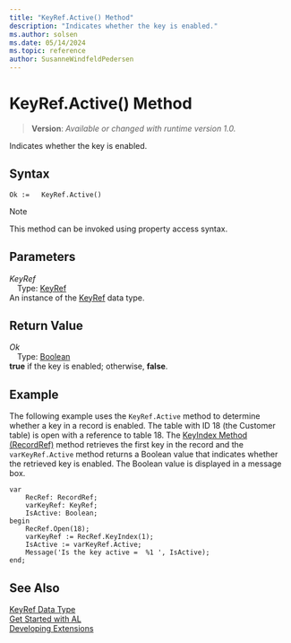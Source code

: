 ```yaml
---
title: "KeyRef.Active() Method"
description: "Indicates whether the key is enabled."
ms.author: solsen
ms.date: 05/14/2024
ms.topic: reference
author: SusanneWindfeldPedersen
---
```

[//]: # (START>DO_NOT_EDIT)
[//]: # (IMPORTANT:Do not edit any of the content between here and the END>DO_NOT_EDIT.)
[//]: # (Any modifications should be made in the .xml files in the ModernDev repo.)
# KeyRef.Active() Method
> **Version**: _Available or changed with runtime version 1.0._

Indicates whether the key is enabled.


## Syntax
```AL
Ok :=   KeyRef.Active()
```
> [!NOTE]
> This method can be invoked using property access syntax.
## Parameters
*KeyRef*  
&emsp;Type: [KeyRef](keyref-data-type.md)  
An instance of the [KeyRef](keyref-data-type.md) data type.  

## Return Value
*Ok*  
&emsp;Type: [Boolean](../boolean/boolean-data-type.md)  
**true** if the key is enabled; otherwise, **false**.


[//]: # (IMPORTANT: END>DO_NOT_EDIT)

## Example

The following example uses the `KeyRef.Active` method to determine whether a key in a record is enabled. The table with ID 18 \(the Customer table\) is open with a reference to table 18. The [KeyIndex Method \(RecordRef\)](../library.md) method retrieves the first key in the record and the `varKeyRef.Active` method returns a Boolean value that indicates whether the retrieved key is enabled. The Boolean value is displayed in a message box. 
 
```al
var
    RecRef: RecordRef;
    varKeyRef: KeyRef;
    IsActive: Boolean;
begin
    RecRef.Open(18);  
    varKeyRef := RecRef.KeyIndex(1);  
    IsActive := varKeyRef.Active;  
    Message('Is the key active =  %1 ', IsActive);  
end;
```  
  

## See Also
[KeyRef Data Type](keyref-data-type.md)  
[Get Started with AL](../../devenv-get-started.md)  
[Developing Extensions](../../devenv-dev-overview.md)